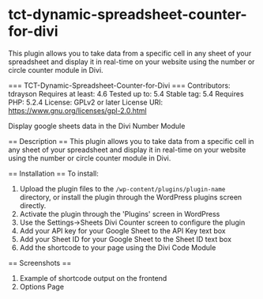 # tct-dynamic-spreadsheet-counter-for-divi
This plugin allows you to take data from a specific cell in any sheet of your spreadsheet and display it in real-time on your website using the number or circle counter module in Divi.

=== TCT-Dynamic-Spreadsheet-Counter-for-Divi ===
Contributors: tdrayson
Requires at least: 4.6
Tested up to: 5.4
Stable tag: 5.4
Requires PHP: 5.2.4
License: GPLv2 or later
License URI: https://www.gnu.org/licenses/gpl-2.0.html

Display google sheets data in the Divi Number Module

== Description ==
This plugin allows you to take data from a specific cell in any sheet of your spreadsheet and display it in real-time on your website using the number or circle counter module in Divi.

== Installation ==
To install: 
1. Upload the plugin files to the `/wp-content/plugins/plugin-name` directory, or install the plugin through the WordPress plugins screen directly.
2. Activate the plugin through the \'Plugins\' screen in WordPress
3. Use the Settings->Sheets Divi Counter screen to configure the plugin
4. Add your API key for your Google Sheet to the API Key text box
5. Add your Sheet ID for your Google Sheet to the Sheet ID text box
6. Add the shortcode to your page using the Divi Code Module

== Screenshots ==

1. Example of shortcode output on the frontend
2. Options Page
